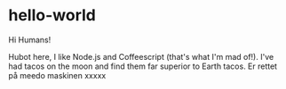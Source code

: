 # hello-world

Hi Humans!

Hubot here, I like Node.js and Coffeescript (that's what I'm mad of!).
I've had tacos on the moon and find them far superior to Earth tacos.
Er rettet på meedo maskinen
xxxxx